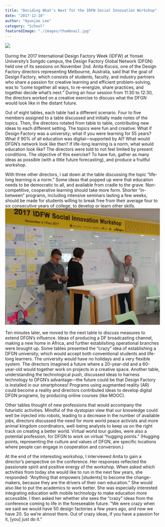 ```yaml
---
title: "Deciding What's Next for the IDFW Social Innovation Workshop"
date: "2017-12-28"
author: "Hyunjae Lee"
category: "School"
featuredImage: "./images/thumbnail.jpg"
---
```


![](/images/thumbnail.jpg)

During the 2017 International Design Factory Week (IDFW) at Yonsei University’s Songdo campus, the Design Factory Global Network (DFGN) held one of its sessions on November 2nd. Anita Kocsis, one of the Design Factory directors representing Melbourne, Australia, said that the goal of Design Factory, which consists of students, faculty, and industry partners who share a passion for creative learning and efficient problem-solving, was to “come together all ways, to re-energize, share practices, and together decide what’s next.” During an hour session from 11:30 to 12:30, the directors worked on a creative exercise to discuss what the DFGN would look like in the distant future.

Out of eight tables, each table had a different scenario. Four to five members assigned to a table discussed and initially made notes of the topics. Then, the directors rotated from table to table, contributing new ideas to each different setting. The topics were fun and creative: What if Design Factory was a university; what if you were learning for 55 years? What if 90% of all education was digital—supported by AI? What would DFGN’s network look like then? If life-long learning is a norm, what would education look like? The directors were told to not feel limited by present conditions. The objective of this exercise? To have fun, gather as many ideas as possible (with a little future forecasting), and produce a fruitful workshop.

With three other directors, I sat down at the table discussing the topic “life-long learning is a norm.” Some ideas that popped up were that education needs to be democratic to all, and available from cradle to the grave. Non-competitive, cooperative learning should take more form. Shorter “in-between” programs, including intensive seminars lasting a few weeks, should be made for students willing to break free from their average four to six consecutive years of college, to develop or learn other skills.![KakaoTalk 20171120 143316261](./images/KakaoTalk_20171120_143316261.jpg)

Ten minutes later, we moved to the next table to discuss measures to extend DFGN’s influence. Ideas of producing a DF broadcasting channel, making a new home in Africa, and further establishing operational branches were brought up. Some tables presented the “crazy” idea of establishing a DFGN university, which would accept both conventional students and life-long learners. The university would have no holidays and a very flexible system. The directors imagined a future where a 20-year-old and a 60-year-old would together work on projects in a creative space. Another table, understanding the technological push, discussed ideas to harness technology to DFGN’s advantage—the future could be that Design Factory is installed in our smartphones! Programs using augmented reality (AR) could become a reality and directors contributed ideas to develop digital DFGN programs, by producing online courses (like MOOC).

Other tables thought of new professions that would accompany the futuristic activities. Mindful of the dystopian view that our knowledge could well be injected into robots, leading to a decrease in the number of available jobs, directors discussed the need for more world peace activists and more animal kingdom coordinators, well-being analysts to keep us on the right track on creating a better world. Virtual world tour guides, were also a potential profession, for DFGN to work on virtual “hugging points.” (Hugging points, representing the culture and values of DFGN, are specific locations where people can engage in cooperation and conversion.)

At the end of the interesting workshop, I interviewed Anita to gain a director’s perspective on the conference. Her responses reflected the passionate spirit and positive energy of the workshop. When asked which activities from today she would like to run in the next few years, she responded: “Anything that empowers \[students\] to become the change-makers, because they are the drivers of their own education.” She would also like to put the academics to work better. She was especially interested integrating education with mobile technology to make education more accessible. I then asked her whether she sees the “crazy” ideas from the conference coming to life in the foreseeable future. “We were crazy when we said we would have 50 design factories a few years ago, and now we have 20. So we’re almost there. Out of crazy ideas, if you have a passion for it, \[you\] just do it.”

